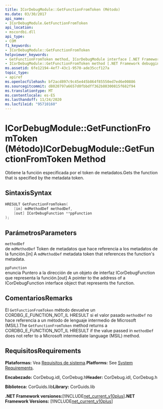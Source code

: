 ```yaml
---
title: ICorDebugModule::GetFunctionFromToken (Método)
ms.date: 03/30/2017
api_name:
- ICorDebugModule.GetFunctionFromToken
api_location:
- mscordbi.dll
api_type:
- COM
f1_keywords:
- ICorDebugModule::GetFunctionFromToken
helpviewer_keywords:
- GetFunctionFromToken method, ICorDebugModule interface [.NET Framework debugging]
- ICorDebugModule::GetFunctionFromToken method [.NET Framework debugging]
ms.assetid: 6fe12194-4ef7-43c1-9570-ade35ccf127a
topic_type:
- apiref
ms.openlocfilehash: bf2acd897c9c45e445b864f85550ed7ed6e00886
ms.sourcegitcommit: d8020797a6657d0fbbdff362b80300815f682f94
ms.translationtype: MT
ms.contentlocale: es-ES
ms.lasthandoff: 11/24/2020
ms.locfileid: "95710160"
---
```

# <a name="icordebugmodulegetfunctionfromtoken-method"></a><span data-ttu-id="1a0e8-102">ICorDebugModule::GetFunctionFromToken (Método)</span><span class="sxs-lookup"><span data-stu-id="1a0e8-102">ICorDebugModule::GetFunctionFromToken Method</span></span>

<span data-ttu-id="1a0e8-103">Obtiene la función especificada por el token de metadatos.</span><span class="sxs-lookup"><span data-stu-id="1a0e8-103">Gets the function that is specified by the metadata token.</span></span>  
  
## <a name="syntax"></a><span data-ttu-id="1a0e8-104">Sintaxis</span><span class="sxs-lookup"><span data-stu-id="1a0e8-104">Syntax</span></span>  
  
```cpp  
HRESULT GetFunctionFromToken(  
    [in] mdMethodDef methodDef,  
    [out] ICorDebugFunction **ppFunction  
);  
```  
  
## <a name="parameters"></a><span data-ttu-id="1a0e8-105">Parámetros</span><span class="sxs-lookup"><span data-stu-id="1a0e8-105">Parameters</span></span>  

 `methodDef`  
 <span data-ttu-id="1a0e8-106">de `mdMethodDef` Token de metadatos que hace referencia a los metadatos de la función.</span><span class="sxs-lookup"><span data-stu-id="1a0e8-106">[in] A `mdMethodDef` metadata token that references the function's metadata.</span></span>  
  
 `ppFunction`  
 <span data-ttu-id="1a0e8-107">enuncia Puntero a la dirección de un objeto de interfaz ICorDebugFunction que representa la función.</span><span class="sxs-lookup"><span data-stu-id="1a0e8-107">[out] A pointer to the address of a ICorDebugFunction interface object that represents the function.</span></span>  
  
## <a name="remarks"></a><span data-ttu-id="1a0e8-108">Comentarios</span><span class="sxs-lookup"><span data-stu-id="1a0e8-108">Remarks</span></span>  

 <span data-ttu-id="1a0e8-109">El `GetFunctionFromToken` método devuelve un CORDBG_E_FUNCTION_NOT_IL HRESULT si el valor pasado `methodDef` no hace referencia a un método de lenguaje intermedio de Microsoft (MSIL).</span><span class="sxs-lookup"><span data-stu-id="1a0e8-109">The `GetFunctionFromToken` method returns a CORDBG_E_FUNCTION_NOT_IL HRESULT if the value passed in `methodDef` does not refer to a Microsoft intermediate language (MSIL) method.</span></span>  
  
## <a name="requirements"></a><span data-ttu-id="1a0e8-110">Requisitos</span><span class="sxs-lookup"><span data-stu-id="1a0e8-110">Requirements</span></span>  

 <span data-ttu-id="1a0e8-111">**Plataformas:** Vea [Requisitos de sistema](../../get-started/system-requirements.md).</span><span class="sxs-lookup"><span data-stu-id="1a0e8-111">**Platforms:** See [System Requirements](../../get-started/system-requirements.md).</span></span>  
  
 <span data-ttu-id="1a0e8-112">**Encabezado:** CorDebug.idl, CorDebug.h</span><span class="sxs-lookup"><span data-stu-id="1a0e8-112">**Header:** CorDebug.idl, CorDebug.h</span></span>  
  
 <span data-ttu-id="1a0e8-113">**Biblioteca:** CorGuids.lib</span><span class="sxs-lookup"><span data-stu-id="1a0e8-113">**Library:** CorGuids.lib</span></span>  
  
 <span data-ttu-id="1a0e8-114">**.NET Framework versiones:**[!INCLUDE[net_current_v10plus](../../../../includes/net-current-v10plus-md.md)]</span><span class="sxs-lookup"><span data-stu-id="1a0e8-114">**.NET Framework Versions:** [!INCLUDE[net_current_v10plus](../../../../includes/net-current-v10plus-md.md)]</span></span>
